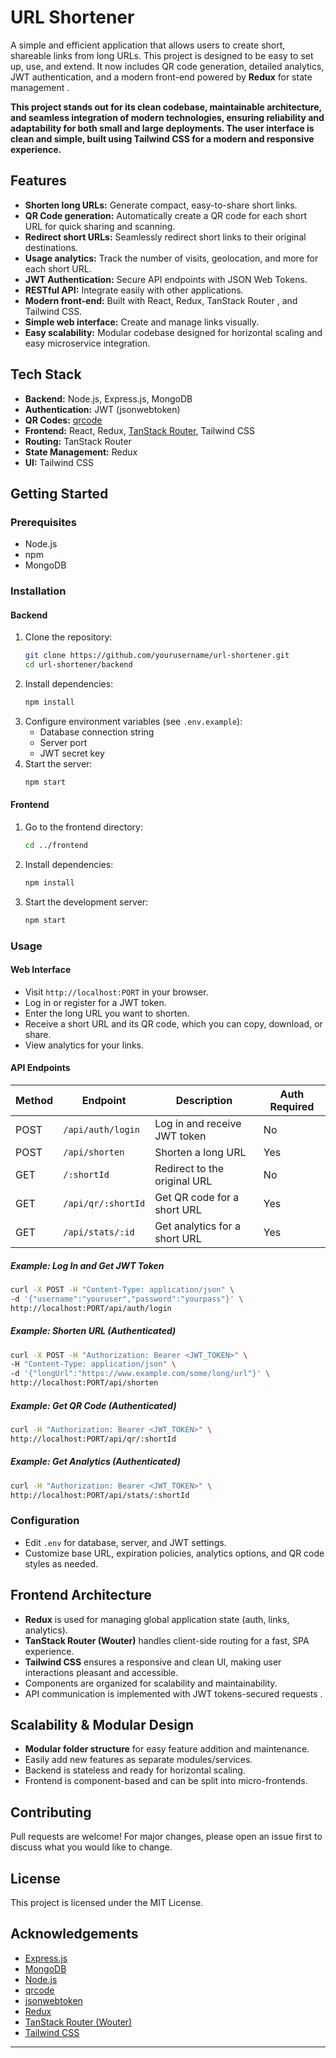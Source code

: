 # URL Shortener

A simple and efficient application that allows users to create short, shareable links from long URLs. This project is designed to be easy to set up, use, and extend. It now includes QR code generation, detailed analytics, JWT authentication, and a modern front-end powered by **Redux** for state management .

**This project stands out for its clean codebase, maintainable architecture, and seamless integration of modern technologies, ensuring reliability and adaptability for both small and large deployments. The user interface is clean and simple, built using Tailwind CSS for a modern and responsive experience.**

## Features

- **Shorten long URLs:** Generate compact, easy-to-share short links.
- **QR Code generation:** Automatically create a QR code for each short URL for quick sharing and scanning.
- **Redirect short URLs:** Seamlessly redirect short links to their original destinations.
- **Usage analytics:** Track the number of visits, geolocation, and more for each short URL.
- **JWT Authentication:** Secure API endpoints with JSON Web Tokens.
- **RESTful API:** Integrate easily with other applications.
- **Modern front-end:** Built with React, Redux, TanStack Router , and Tailwind CSS.
- **Simple web interface:** Create and manage links visually.
- **Easy scalability:** Modular codebase designed for horizontal scaling and easy microservice integration.

## Tech Stack

- **Backend:** Node.js, Express.js, MongoDB
- **Authentication:** JWT (jsonwebtoken)
- **QR Codes:** [qrcode](https://www.npmjs.com/package/qrcode)
- **Frontend:** React, Redux, [TanStack Router](https://tanstack.com/router), Tailwind CSS
- **Routing:** TanStack Router 
- **State Management:** Redux
- **UI:** Tailwind CSS

## Getting Started

### Prerequisites

- Node.js
- npm
- MongoDB

### Installation

#### Backend

1. Clone the repository:
   ```bash
   git clone https://github.com/yourusername/url-shortener.git
   cd url-shortener/backend
   ```
2. Install dependencies:
   ```bash
   npm install
   ```
3. Configure environment variables (see `.env.example`):
   - Database connection string
   - Server port
   - JWT secret key
4. Start the server:
   ```bash
   npm start
   ```

#### Frontend

1. Go to the frontend directory:
   ```bash
   cd ../frontend
   ```
2. Install dependencies:
   ```bash
   npm install
   ```
3. Start the development server:
   ```bash
   npm start
   ```

### Usage

#### Web Interface

- Visit `http://localhost:PORT` in your browser.
- Log in or register for a JWT token.
- Enter the long URL you want to shorten.
- Receive a short URL and its QR code, which you can copy, download, or share.
- View analytics for your links.

#### API Endpoints

| Method | Endpoint           | Description                          | Auth Required |
|--------|--------------------|--------------------------------------|--------------|
| POST   | `/api/auth/login`  | Log in and receive JWT token         | No           |
| POST   | `/api/shorten`     | Shorten a long URL                   | Yes          |
| GET    | `/:shortId`        | Redirect to the original URL         | No           |
| GET    | `/api/qr/:shortId` | Get QR code for a short URL          | Yes          |
| GET    | `/api/stats/:id`   | Get analytics for a short URL        | Yes          |

##### Example: Log In and Get JWT Token

```bash
curl -X POST -H "Content-Type: application/json" \
-d '{"username":"youruser","password":"yourpass"}' \
http://localhost:PORT/api/auth/login
```

##### Example: Shorten URL (Authenticated)

```bash
curl -X POST -H "Authorization: Bearer <JWT_TOKEN>" \
-H "Content-Type: application/json" \
-d '{"longUrl":"https://www.example.com/some/long/url"}' \
http://localhost:PORT/api/shorten
```

##### Example: Get QR Code (Authenticated)

```bash
curl -H "Authorization: Bearer <JWT_TOKEN>" \
http://localhost:PORT/api/qr/:shortId
```

##### Example: Get Analytics (Authenticated)

```bash
curl -H "Authorization: Bearer <JWT_TOKEN>" \
http://localhost:PORT/api/stats/:shortId
```

### Configuration

- Edit `.env` for database, server, and JWT settings.
- Customize base URL, expiration policies, analytics options, and QR code styles as needed.

## Frontend Architecture

- **Redux** is used for managing global application state (auth, links, analytics).
- **TanStack Router (Wouter)** handles client-side routing for a fast, SPA experience.
- **Tailwind CSS** ensures a responsive and clean UI, making user interactions pleasant and accessible.
- Components are organized for scalability and maintainability.
- API communication is implemented with JWT tokens-secured requests .

## Scalability & Modular Design

- **Modular folder structure** for easy feature addition and maintenance.
- Easily add new features as separate modules/services.
- Backend is stateless and ready for horizontal scaling.
- Frontend is component-based and can be split into micro-frontends.

## Contributing

Pull requests are welcome! For major changes, please open an issue first to discuss what you would like to change.

## License

This project is licensed under the MIT License.

## Acknowledgements

- [Express.js](https://expressjs.com/)
- [MongoDB](https://www.mongodb.com/)
- [Node.js](https://nodejs.org/)
- [qrcode](https://www.npmjs.com/package/qrcode)
- [jsonwebtoken](https://www.npmjs.com/package/jsonwebtoken)
- [Redux](https://redux.js.org/)
- [TanStack Router (Wouter)](https://tanstack.com/router)
- [Tailwind CSS](https://tailwindcss.com/)

---

